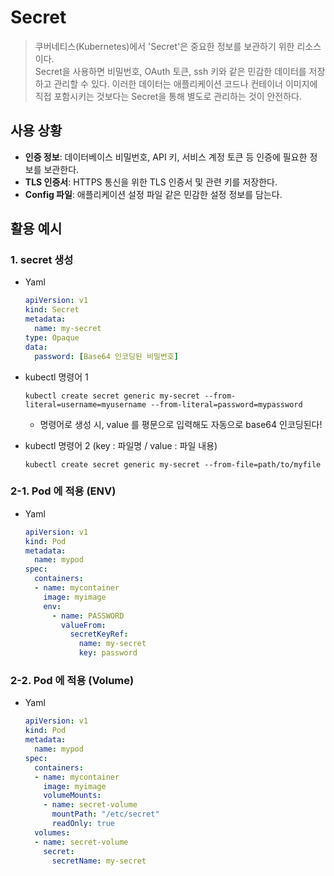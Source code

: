# Secret

> 쿠버네티스(Kubernetes)에서 'Secret'은 중요한 정보를 보관하기 위한 리소스이다.
> <br>Secret을 사용하면 비밀번호, OAuth 토큰, ssh 키와 같은 민감한 데이터를 저장하고 관리할 수 있다. 이러한 데이터는 애플리케이션 코드나 컨테이너 이미지에 직접 포함시키는 것보다는 Secret을 통해 별도로 관리하는 것이 안전하다.

## 사용 상황

  -  **인증 정보**: 데이터베이스 비밀번호, API 키, 서비스 계정 토큰 등 인증에 필요한 정보를 보관한다.
  -  **TLS 인증서**: HTTPS 통신을 위한 TLS 인증서 및 관련 키를 저장한다.
  -  **Config 파일**: 애플리케이션 설정 파일 같은 민감한 설정 정보를 담는다.

## 활용 예시

### 1. secret 생성
- Yaml
    ```yaml
    apiVersion: v1
    kind: Secret
    metadata:
      name: my-secret
    type: Opaque
    data:
      password: [Base64 인코딩된 비밀번호]
    ```
- kubectl 명령어 1

    ```script
    kubectl create secret generic my-secret --from-literal=username=myusername --from-literal=password=mypassword
    ```
  * 명령어로 생성 시, value 를 평문으로 입력해도 자동으로 base64 인코딩된다!


- kubectl 명령어 2 (key : 파일명 / value : 파일 내용)

    ```script
    kubectl create secret generic my-secret --from-file=path/to/myfile
    ```


### 2-1. Pod 에 적용 (ENV)

- Yaml

    ```yaml
    apiVersion: v1
    kind: Pod
    metadata:
      name: mypod
    spec:
      containers:
      - name: mycontainer
        image: myimage
        env:
          - name: PASSWORD
            valueFrom:
              secretKeyRef:
                name: my-secret
                key: password
    ```
  
### 2-2. Pod 에 적용 (Volume)
- Yaml
    ```yaml
    apiVersion: v1
    kind: Pod
    metadata:
      name: mypod
    spec:
      containers:
      - name: mycontainer
        image: myimage
        volumeMounts:
        - name: secret-volume
          mountPath: "/etc/secret"
          readOnly: true
      volumes:
      - name: secret-volume
        secret:
          secretName: my-secret
    ```

